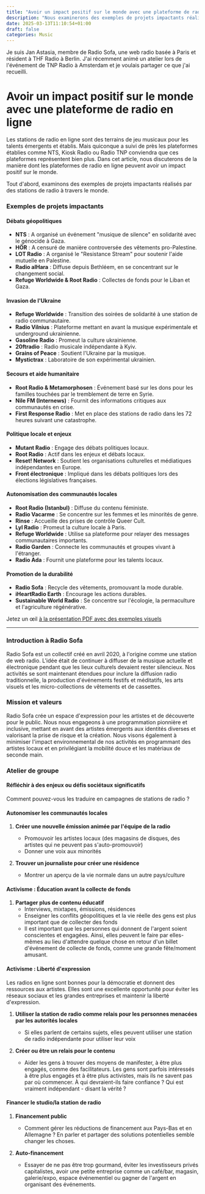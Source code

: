 ```yaml
---
title: "Avoir un impact positif sur le monde avec une plateforme de radio en ligne."
description: "Nous examinerons des exemples de projets impactants réalisés par des stations de radio à travers le monde."
date: 2025-03-13T11:10:54+01:00
draft: false
categories: Music
---
```


Je suis Jan Astasia, membre de Radio Sofa, une web radio basée à Paris et résident à THF Radio à Berlin. J'ai récemment animé un atelier lors de l'événement de TNP Radio à Amsterdam et je voulais partager ce que j'ai recueilli.

# Avoir un impact positif sur le monde avec une plateforme de radio en ligne
Les stations de radio en ligne sont des terrains de jeu musicaux pour les talents émergents et établis. Mais quiconque a suivi de près les plateformes établies comme NTS, Kiosk Radio ou Radio TNP conviendra que ces plateformes représentent bien plus. Dans cet article, nous discuterons de la manière dont les plateformes de radio en ligne peuvent avoir un impact positif sur le monde.

Tout d'abord, examinons des exemples de projets impactants réalisés par des stations de radio à travers le monde.

### Exemples de projets impactants
#### Débats géopolitiques
- **NTS** : A organisé un événement "musique de silence" en solidarité avec le génocide à Gaza.
- **HÖR** : A censuré de manière controversée des vêtements pro-Palestine.
- **LOT Radio** : A organisé le "Resistance Stream" pour soutenir l'aide mutuelle en Palestine.
- **Radio alHara** : Diffuse depuis Bethléem, en se concentrant sur le changement social.
- **Refuge Worldwide & Root Radio** : Collectes de fonds pour le Liban et Gaza.

#### Invasion de l'Ukraine
- **Refuge Worldwide** : Transition des soirées de solidarité à une station de radio communautaire.
- **Radio Vilnius** : Plateforme mettant en avant la musique expérimentale et underground ukrainienne.
- **Gasoline Radio** : Promeut la culture ukrainienne.
- **20ftradio** : Radio musicale indépendante à Kyiv.
- **Grains of Peace** : Soutient l'Ukraine par la musique.
- **Mystictrax** : Laboratoire de son expérimental ukrainien.

#### Secours et aide humanitaire
- **Root Radio & Metamorphosen** : Événement basé sur les dons pour les familles touchées par le tremblement de terre en Syrie.
- **Nile FM (Internews)** : Fournit des informations critiques aux communautés en crise.
- **First Response Radio** : Met en place des stations de radio dans les 72 heures suivant une catastrophe.

#### Politique locale et enjeux
- **Mutant Radio** : Engage des débats politiques locaux.
- **Root Radio** : Actif dans les enjeux et débats locaux.
- **Reset! Network** : Soutient les organisations culturelles et médiatiques indépendantes en Europe.
- **Front électronique** : Impliqué dans les débats politiques lors des élections législatives françaises.

#### Autonomisation des communautés locales
- **Root Radio (Istanbul)** : Diffuse du contenu féministe.
- **Radio Vacarme** : Se concentre sur les femmes et les minorités de genre.
- **Rinse** : Accueille des prises de contrôle Queer Cult.
- **Lyl Radio** : Promeut la culture locale à Paris.
- **Refuge Worldwide** : Utilise sa plateforme pour relayer des messages communautaires importants.
- **Radio Garden** : Connecte les communautés et groupes vivant à l'étranger.
- **Radio Ada** : Fournit une plateforme pour les talents locaux.

#### Promotion de la durabilité
- **Radio Sofa** : Recycle des vêtements, promouvant la mode durable.
- **iHeartRadio Earth** : Encourage les actions durables.
- **Sustainable World Radio** : Se concentre sur l'écologie, la permaculture et l'agriculture régénérative.

Jetez un œil <a href="https://drive.google.com/file/d/1YcYH0OvgkKQ9O91QU6Mh-ktg6pJ4T9Wf/view?usp=sharing" target="_blank">à la présentation PDF avec des exemples visuels</a>

---

### Introduction à Radio Sofa
Radio Sofa est un collectif créé en avril 2020, à l'origine comme une station de web radio. L'idée était de continuer à diffuser de la musique actuelle et électronique pendant que les lieux culturels devaient rester silencieux. Nos activités se sont maintenant étendues pour inclure la diffusion radio traditionnelle, la production d'événements festifs et méditatifs, les arts visuels et les micro-collections de vêtements et de cassettes.

### Mission et valeurs
Radio Sofa crée un espace d'expression pour les artistes et de découverte pour le public. Nous nous engageons à une programmation pionnière et inclusive, mettant en avant des artistes émergents aux identités diverses et valorisant la prise de risque et la création. Nous visons également à minimiser l'impact environnemental de nos activités en programmant des artistes locaux et en privilégiant la mobilité douce et les matériaux de seconde main.

### Atelier de groupe
#### Réfléchir à des enjeux ou défis sociétaux significatifs
Comment pouvez-vous les traduire en campagnes de stations de radio ?

#### Autonomiser les communautés locales
1. **Créer une nouvelle émission animée par l'équipe de la radio**
   - Promouvoir les artistes locaux (des magasins de disques, des artistes qui ne peuvent pas s'auto-promouvoir)
   - Donner une voix aux minorités

2. **Trouver un journaliste pour créer une résidence**
   - Montrer un aperçu de la vie normale dans un autre pays/culture

#### Activisme : Éducation avant la collecte de fonds
1. **Partager plus de contenu éducatif**
   - Interviews, mixtapes, émissions, résidences
   - Enseigner les conflits géopolitiques et la vie réelle des gens est plus important que de collecter des fonds
   - Il est important que les personnes qui donnent de l'argent soient conscientes et engagées. Ainsi, elles peuvent le faire par elles-mêmes au lieu d'attendre quelque chose en retour d'un billet d'événement de collecte de fonds, comme une grande fête/moment amusant.

#### Activisme : Liberté d'expression
Les radios en ligne sont bonnes pour la démocratie et donnent des ressources aux artistes. Elles sont une excellente opportunité pour éviter les réseaux sociaux et les grandes entreprises et maintenir la liberté d'expression.

1. **Utiliser la station de radio comme relais pour les personnes menacées par les autorités locales**
   - Si elles parlent de certains sujets, elles peuvent utiliser une station de radio indépendante pour utiliser leur voix

2. **Créer ou être un relais pour le contenu**
   - Aider les gens à trouver des moyens de manifester, à être plus engagés, comme des facilitateurs. Les gens sont parfois intéressés à être plus engagés et à être plus activistes, mais ils ne savent pas par où commencer. À qui devraient-ils faire confiance ? Qui est vraiment indépendant - disant la vérité ?

#### Financer le studio/la station de radio
1. **Financement public**
   - Comment gérer les réductions de financement aux Pays-Bas et en Allemagne ? En parler et partager des solutions potentielles semble changer les choses.

2. **Auto-financement**
   - Essayer de ne pas être trop gourmand, éviter les investisseurs privés capitalistes, avoir une petite entreprise comme un café/bar, magasin, galerie/expo, espace événementiel ou gagner de l'argent en organisant des événements.

